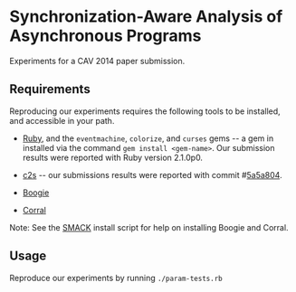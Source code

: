 # Synchronization-Aware Analysis of Asynchronous Programs

Experiments for a CAV 2014 paper submission.

## Requirements

Reproducing our experiments requires the following tools to be installed, and
accessible in your path.

- [Ruby](https://www.ruby-lang.org/), and the `eventmachine`, `colorize`, and
`curses` gems -- a gem in installed via the command `gem install <gem-name>`.
Our submission results were reported with Ruby version 2.1.0p0.

- [c2s](https://github.com/michael-emmi/c2s) -- our submissions results were
reported with commit
\#[5a5a804](https://github.com/michael-emmi/c2s/commit/5a5a8047b090120df88017c94e3717f7727fb8ba).

- [Boogie](http://boogie.codeplex.com)

- [Corral](http://corral.codeplex.com)

Note: See the [SMACK](https://github.com/smackers/smack) install script for
help on installing Boogie and Corral.

## Usage

Reproduce our experiments by running `./param-tests.rb`